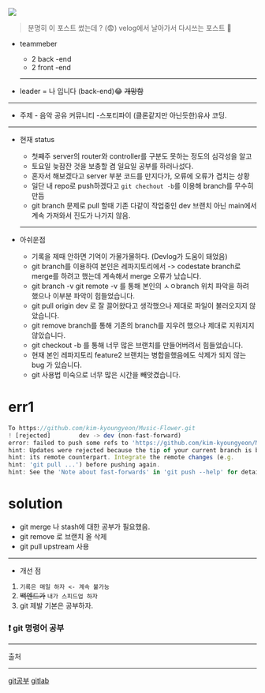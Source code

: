 ![](https://images.velog.io/images/ww3ysq/post/67efab94-a246-4bcc-b599-b75166cbc9ea/2022-03-03_1.43.13.png)

> 분명히 이 포스트 썼는데 ? (😨) velog에서 날아가서 다시쓰는 포스트 🤬

- teammeber

  - 2 back -end
  - 2 front -end

  ***

- leader = 나 입니다 (back-end)😂 ~~개망함~~

---

- 주제 - 음악 공유 커뮤니티 -스포티파이 (클론같지만 아닌듯한)유사 코딩.

---

- 현재 status

  - 첫째주 server의 router와 controller를 구분도 못하는 정도의 심각성을 알고
  - 토요일 늦잠잔 것을 보충할 겸 일요일 공부를 하러나섰다.
  - 혼자서 해보겠다고 server 부분 코드를 만지다가, 오류에 오류가 겹치는 상황
  - 일단 내 repo로 push하겠다고 `git chechout -b`를 이용해 branch를 무수히 만듬
  - git branch 문제로 pull 할때 기존 다같이 작업중인 dev 브랜치 아닌 main에서 계속 가져와서 진도가 나가지 않음.

  ***

- 아쉬운점
  - 기록을 제때 안하면 기억이 가물가물하다. (Devlog가 도움이 돼었음)
    <br>
  - git branch를 이용하여 본인은 레파지토리에서 -> codestate branch로 merge를 하려고 했는데 계속해서 merge 오류가 났습니다.
    <br>
  - git branch -v git remote -v 를 통해 본인의 ㅅㅇbranch 위치 파악을 하려 했으나 이부분 파악이 힘들었습니다.
    <br>
  - git pull origin dev 로 잘 끌어왔다고 생각했으나 제대로 파일이 불러오지지 않았습니다.
    <br>
  - git remove branch를 통해 기존의 branch를 지우려 했으나 제대로 지워지지 않았습니다.
    <br>
  - git checkout -b 를 통해 너무 많은 브랜치를 만들어버려서 힘들었습니다.
    <br>
  - 현재 본인 레파지토리 feature2 브랜치는 병합을했음에도 삭제가 되지 않는 bug 가 있습니다.
    <br>
  - git 사용법 미숙으로 너무 많은 시간을 빼앗겼습니다.

# err1

```jsx
To https://github.com/kim-kyoungyeon/Music-Flower.git
! [rejected]        dev -> dev (non-fast-forward)
error: failed to push some refs to 'https://github.com/kim-kyoungyeon/Music-Flower.git'
hint: Updates were rejected because the tip of your current branch is behind
hint: its remote counterpart. Integrate the remote changes (e.g.
hint: 'git pull ...') before pushing again.
hint: See the 'Note about fast-forwards' in 'git push --help' for details.
```

# solution

- git merge 나 stash에 대한 공부가 필요했음.
- git remove 로 브랜치 올 삭제
- git pull upstream 사용

---

- 개선 점

1.  `기록은 매일 하자 <- 계속 불가능`
2.  ~~백엔드가~~ `내가 스피드업 하자 `
3.  git 제발 기본은 공부하자.

### ❗ git 명령어 공부

---

출처

---

[git공부](https://git-scm.com/book/ko/v2/%EC%8B%9C%EC%9E%91%ED%95%98%EA%B8%B0-%EB%8F%84%EC%9B%80%EB%A7%90-%EB%B3%B4%EA%B8%B0)
[gitlab](https://lab.github.com/)
